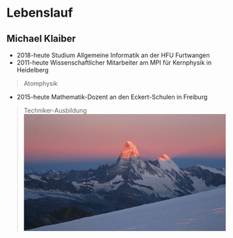 # Lebenslauf

## Michael Klaiber

* 2018-heute Studium Allgemeine Informatik an der HFU Furtwangen
* 2011-heute Wissenschaftlicher Mitarbeiter am MPI für Kernphysik in Heidelberg
> Atomphysik
* 2015-heute Mathematik-Dozent an den Eckert-Schulen in Freiburg
> Techniker-Ausbildung
![66240l.jpg](66240l.jpg)
